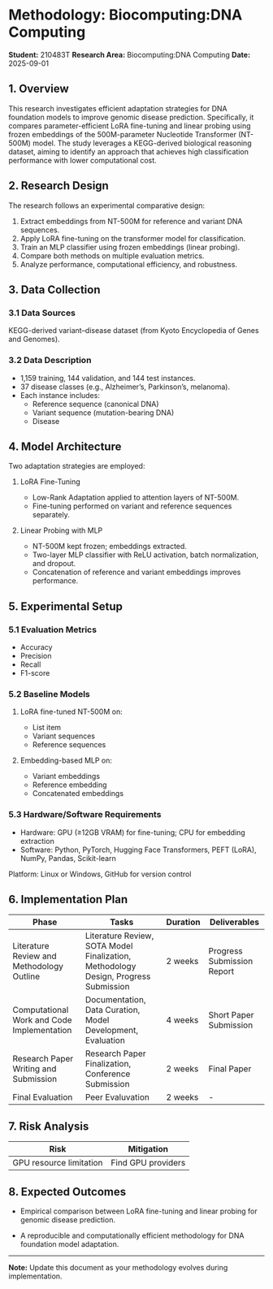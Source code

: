 # Methodology: Biocomputing:DNA Computing

**Student:** 210483T
**Research Area:** Biocomputing:DNA Computing
**Date:** 2025-09-01

## 1. Overview

  

This research investigates efficient adaptation strategies for DNA foundation models to improve genomic disease prediction. Specifically, it compares parameter-efficient LoRA fine-tuning and linear probing using frozen embeddings of the 500M-parameter Nucleotide Transformer (NT-500M) model. The study leverages a KEGG-derived biological reasoning dataset, aiming to identify an approach that achieves high classification performance with lower computational cost.

  
  

## 2. Research Design
The research follows an experimental comparative design:
1. Extract embeddings from NT-500M for reference and variant DNA sequences.
2. Apply LoRA fine-tuning on the transformer model for classification.
3. Train an MLP classifier using frozen embeddings (linear probing).
4. Compare both methods on multiple evaluation metrics.
5. Analyze performance, computational efficiency, and robustness.

  

## 3. Data Collection

  

### 3.1 Data Sources

KEGG-derived variant–disease dataset (from Kyoto Encyclopedia of Genes and Genomes).

### 3.2 Data Description

- 1,159 training, 144 validation, and 144 test instances.
- 37 disease classes (e.g., Alzheimer’s, Parkinson’s, melanoma).
- Each instance includes:
	- Reference sequence (canonical DNA)
	- Variant sequence (mutation-bearing DNA)
	- Disease

  
  
  

## 4. Model Architecture

Two adaptation strategies are employed:

1. LoRA Fine-Tuning
	- Low-Rank Adaptation applied to attention layers of NT-500M.
	- Fine-tuning performed on variant and reference sequences separately.

  2. Linear Probing with MLP
		- NT-500M kept frozen; embeddings extracted.
		- Two-layer MLP classifier with ReLU activation, batch normalization, and dropout.
		- Concatenation of reference and variant embeddings improves performance.

  

## 5. Experimental Setup

  

### 5.1 Evaluation Metrics

- Accuracy
- Precision
- Recall
- F1-score

### 5.2 Baseline Models

 1. LoRA fine-tuned NT-500M on:
	 - List item
	- Variant sequences
	- Reference sequences


2. Embedding-based MLP on:
	- Variant embeddings
	- Reference embedding
	- Concatenated embeddings

### 5.3 Hardware/Software Requirements

- Hardware: GPU (≥12GB VRAM) for fine-tuning; CPU for embedding extraction
- Software: Python, PyTorch, Hugging Face Transformers, PEFT (LoRA), NumPy, Pandas, Scikit-learn

  

Platform: Linux or Windows, GitHub for version control

## 6. Implementation Plan

  
| Phase |  Tasks | Duration | Deliverables |
|--|--|--|--|
| Literature Review and Methodology Outline | Literature Review, SOTA Model Finalization, Methodology Design, Progress Submission  | 2 weeks | Progress Submission Report |
| Computational Work and Code Implementation | Documentation, Data Curation, Model Development, Evaluation  | 4 weeks | Short Paper Submission |
| Research Paper Writing and Submission | Research Paper Finalization, Conference Submission   | 2 weeks | Final Paper |
| Final Evaluation | Peer Evaluvation | 2 weeks | - |

  

## 7. Risk Analysis

  
| Risk  |  Mitigation |
|--|--|
| GPU resource limitation  | Find GPU providers |

  

## 8. Expected Outcomes

  

 - Empirical comparison between LoRA fine-tuning and linear probing for
   genomic disease prediction.
   
-  A reproducible and computationally efficient methodology for DNA
   foundation model adaptation.

---

  


**Note:** Update this document as your methodology evolves during implementation.
